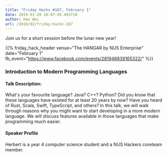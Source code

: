 ```yaml
---
title: "Friday Hacks #167, February 1"
date: 2019-01-28 16:07:45.493718
author: Hao Wei
url: /2019/02/friday-hacks-167
---
```


Join us for a short session before the lunar new year!

{{% friday_hack_header
    venue="The HANGAR by NUS Enterprise"
    date="February 1"
    fb_event="https://www.facebook.com/events/281946839165322/" %}}


### Introduction to Modern Programming Languages

#### Talk Description:

What's your favourite language? Java? C++? Python? Did you know that these languages have existed for at least 20 years by now? Have you heard of Rust, Scala, Swift, TypeScript, and others? In this talk, we will walk through reasons why you might want to start developing in a more modern language. We will discuss features available in those languages that make programming much easier.

#### Speaker Profile

Herbert is a year 4 computer science student and a NUS Hackers coreteam member.

